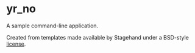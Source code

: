 # yr_no

A sample command-line application.

Created from templates made available by Stagehand under a BSD-style
[license](https://github.com/dart-lang/stagehand/blob/master/LICENSE).
